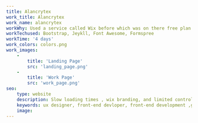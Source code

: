 ```yaml
---
title: Alancrytex
work_title: Alancrytex
work_name: alancrytex
workWhy: Used a service called Wix before which was on there free plan with slow load times, wix branding, limited control.  Talked with him about a way he can have free website hosting but still be able to make edits.
workTechused: Bootstrap, Jeykll, Font Awesome, Formspree
workTime: '4 days'
work_colors: colors.png
work_images:
    -
        title: 'Landing Page'
        src: 'landing_page.png'
    -
        title: 'Work Page'
        src: 'work_page.png'
seo:
    type: website
    description: Slow loading times , wix branding, and limited control is no more.  Freash new design with increase contacts less drop offs.
    keywords: ux designer, front-end devloper, front-end development ,gamer, streamer, youtuber
    image:
---
```

